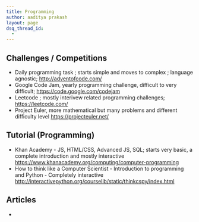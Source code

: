 ```yaml
---
title: Programming
author: aaditya prakash
layout: page
dsq_thread_id:
  - 
---
```


## Challenges / Competitions
 * Daily programming task ; starts simple and moves to complex ; language agnostic; <http://adventofcode.com/>
 * Google Code Jam, yearly programming challenge, difficult to very difficult; <https://code.google.com/codejam>
 * Leetcode ; mostly interivew related programming challenges; <https://leetcode.com/>
 * Project Euler, more mathematical but many problems and different difficulty level <https://projecteuler.net/>

## Tutorial (Programming)
  * Khan Academy - JS, HTML/CSS, Advanced JS, SQL; starts very basic, a complete introduction and mostly interactive <https://www.khanacademy.org/computing/computer-programming>
  * How to think like a Computer Scientist - Introduction to programming and Python - Completely interactive <http://interactivepython.org/courselib/static/thinkcspy/index.html>



## Articles 
 * 
